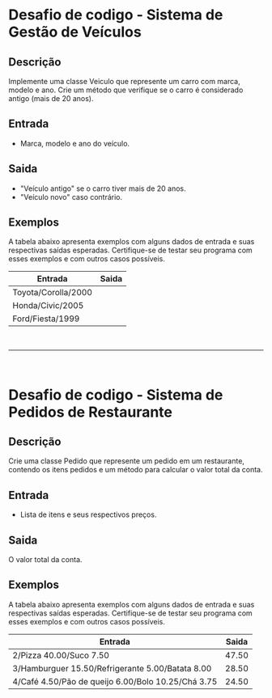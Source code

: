# Desafio de codigo - Sistema de Gestão de Veículos

## Descrição
Implemente uma classe Veiculo que represente um carro com marca, modelo e ano. Crie um método que verifique se o carro é considerado antigo (mais de 20 anos).

## Entrada
- Marca, modelo e ano do veículo.

## Saida
- "Veículo antigo" se o carro tiver mais de 20 anos.
- "Veículo novo" caso contrário.

## Exemplos

A tabela abaixo apresenta exemplos com alguns dados de entrada e suas respectivas saídas esperadas. Certifique-se de testar seu programa com esses exemplos e com outros casos possíveis.

|Entrada|Saida|
|-------|-----|
|Toyota/Corolla/2000|
|Honda/Civic/2005|
|Ford/Fiesta/1999|

<br>

--------------------------------------------------------

<br>

# Desafio de codigo - Sistema de Pedidos de Restaurante

## Descrição
Crie uma classe Pedido que represente um pedido em um restaurante, contendo os itens pedidos e um método para calcular o valor total da conta.

## Entrada
- Lista de itens e seus respectivos preços.

## Saida
O valor total da conta.

## Exemplos
A tabela abaixo apresenta exemplos com alguns dados de entrada e suas respectivas saídas esperadas. Certifique-se de testar seu programa com esses exemplos e com outros casos possíveis.

|Entrada|Saida|
|-------|-----|
|2/Pizza 40.00/Suco 7.50| 47.50|
|3/Hamburguer 15.50/Refrigerante 5.00/Batata 8.00|28.50|
|4/Café 4.50/Pão de queijo 6.00/Bolo 10.25/Chá 3.75|24.50|